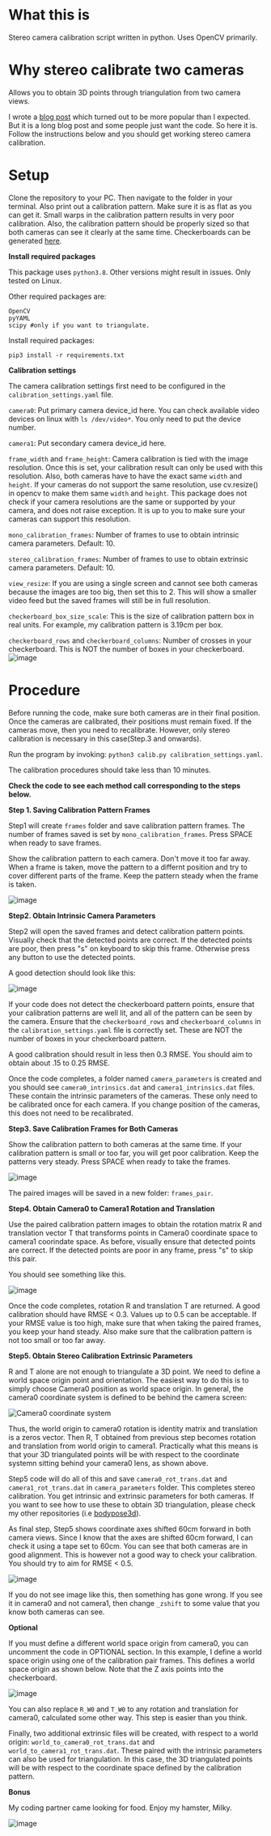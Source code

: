 # What this is
Stereo camera calibration script written in python. Uses OpenCV primarily. 

# Why stereo calibrate two cameras
Allows you to obtain 3D points through triangulation from two camera views.

I wrote a [blog post](https://temugeb.github.io/opencv/python/2021/02/02/stereo-camera-calibration-and-triangulation.html) which turned out to be more popular than I expected. But it is a long blog post and some people just want the code. So here it is. Follow the instructions below and you should get working stereo camera calibration.

# Setup

Clone the repository to your PC. Then navigate to the folder in your terminal. Also print out a calibration pattern. Make sure it is as flat as you can get it. Small warps in the calibration pattern results in very poor calibration. Also, the calibration pattern should be properly sized so that both cameras can see it clearly at the same time. Checkerboards can be generated [here](https://calib.io/pages/camera-calibration-pattern-generator).

**Install required packages**

This package uses ```python3.8```. Other versions might result in issues. Only tested on Linux.

Other required packages are:
```
OpenCV
pyYAML
scipy #only if you want to triangulate. 
```
Install required packages:
```
pip3 install -r requirements.txt
```

**Calibration settings**

The camera calibration settings first need to be configured in the ```calibration_settings.yaml``` file. 

```camera0```: Put primary camera device_id here. You can check available video devices on linux with ```ls /dev/video*```. You only need to put the device number.

```camera1```: Put secondary camera device_id here. 

```frame_width``` and ```frame_height```: Camera calibration is tied with the image resolution. Once this is set, your calibration result can only be used with this resolution. Also, both cameras have to have the exact same ```width``` and ```height```. If your cameras do not support the same resolution, use cv.resize() in opencv to make them same ```width``` and ```height```. This package does not check if your camera resolutions are the same or supported by your camera, and does not raise exception. It is up to you to make sure your cameras can support this resolution.

```mono_calibration_frames```: Number of frames to use to obtain intrinsic camera parameters. Default: 10.

```stereo_calibration_frames```: Number of frames to use to obtain extrinsic camera parameters. Default: 10.

```view_resize```: If you are using a single screen and cannot see both cameras because the images are too big, then set this to 2. This will show a smaller video feed but the saved frames will still be in full resolution.

```checkerboard_box_size_scale```: This is the size of calibration pattern box in real units. For example, my calibration pattern is 3.19cm per box.

```checkerboard_rows``` and ```checkerboard_columns```: Number of crosses in your checkerboard. This is NOT the number of boxes in your checkerboard. 
![image](https://user-images.githubusercontent.com/36071915/175003788-b2477a50-6d73-45e1-a037-a317269fa9c1.png)


# Procedure

Before running the code, make sure both cameras are in their final position. Once the cameras are calibrated, their positions must remain fixed. If the cameras move, then you need to recalibrate. However, only stereo calibration is necessary in this case(Step.3 and onwards).

Run the program by invoking:
```python3 calib.py calibration_settings.yaml```. 

The calibration procedures should take less than 10 minutes.

**Check the code to see each method call corresponding to the steps below.**


**Step 1. Saving Calibration Pattern Frames**

Step1 will create ```frames``` folder and save calibration pattern frames. The number of frames saved is set by ```mono_calibration_frames```. Press SPACE when ready to save frames.

Show the calibration pattern to each camera. Don't move it too far away. When a frame is taken, move the pattern to a differnt position and try to cover different parts of the frame. Keep the pattern steady when the frame is taken.

![image](https://user-images.githubusercontent.com/36071915/175025024-cf3000a7-daba-4721-a24e-d8d4550f6f83.png)

**Step2. Obtain Intrinsic Camera Parameters**

Step2 will open the saved frames and detect calibration pattern points. Visually check that the detected points are correct. If the detected points are poor, then press "s" on keyboard to skip this frame. Otherwise press any button to use the detected points.

A good detection should look like this:

![image](https://user-images.githubusercontent.com/36071915/175025899-9e3de806-9fec-4f3c-9019-2fadf4c8365a.png)

If your code does not detect the checkerboard pattern points, ensure that your calibration patterns are well lit, and all of the pattern can be seen by the camera. Ensure that the ```checkerboard_rows``` and ```checkerboard_columns``` in the ```calibration_settings.yaml``` file is correctly set. These are NOT the number of boxes in your checkerboard pattern. 

A good calibration should result in less then 0.3 RMSE. You should aim to obtain about .15 to 0.25 RMSE.

Once the code completes, a folder named ```camera_parameters``` is created and you should see ```camera0_intrinsics.dat``` and ```camera1_intrinsics.dat``` files. These contain the intrinsic parameters of the cameras. These only need to be calibrated once for each camera. If you change position of the cameras, this does not need to be recalibrated.

**Step3. Save Calibration Frames for Both Cameras**

Show the calibration pattern to both cameras at the same time. If your calibration pattern is small or too far, you will get poor calibration. Keep the patterns very steady. Press SPACE when ready to take the frames.

![image](https://user-images.githubusercontent.com/36071915/175029738-55a8532e-d7ae-4f78-ab20-12e01dcf1daa.png)

The paired images will be saved in a new folder: ```frames_pair```.

**Step4. Obtain Camera0 to Camera1 Rotation and Translation**

Use the paired calibration pattern images to obtain the rotation matrix R and translation vector T that transforms points in Camera0 coordinate space to camera1 coorindate space. As before, visually ensure that detected points are correct. If the detected points are poor in any frame, press "s" to skip this pair. 

You should see something like this.

![image](https://user-images.githubusercontent.com/36071915/175031465-ddf0b965-4a4f-4983-b741-36f541bdf108.png)

Once the code completes, rotation R and translation T are returned. A good calibration should have RMSE < 0.3. Values up to 0.5 can be acceptable. If your RMSE value is too high, make sure that when taking the paired frames, you keep your hand steady. Also make sure that the calibration pattern is not too small or too far away.

**Step5. Obtain Stereo Calibration Extrinsic Parameters**

R and T alone are not enough to triangulate a 3D point. We need to define a world space origin point and orientation. The easiest way to do this is to simply choose Camera0 position as world space origin. In general, the camera0 coordinate system is defined to be behind the camera screen:

![Camera0 coordinate system](https://docs.opencv.org/4.x/pinhole_camera_model.png)

Thus, the world origin to camera0 rotation is identity matrix and translation is a zeros vector. Then R, T obtained from previous step becomes rotation and translation from world origin to camera1. Practically what this means is that your 3D triangulated points will be with respect to the coordinate systemn sitting behind your camera0 lens, as shown above. 

Step5 code will do all of this and save ```camera0_rot_trans.dat``` and ```camera1_rot_trans.dat``` in ```camera_parameters``` folder. This completes stereo calibration. You get intrinsic and extrinsic parameters for both cameras. If you want to see how to use these to obtain 3D triangulation, please check my other repositories (i.e [bodypose3d](https://github.com/TemugeB/bodypose3d)).

As final step, Step5 shows coordinate axes shifted 60cm forward in both camera views. Since I know that the axes are shifted 60cm forward, I can check it using a tape set to 60cm. You can see that both cameras are in good alignment. This is however not a good way to check your calibration. You should try to aim for RMSE < 0.5.

![image](https://user-images.githubusercontent.com/36071915/175036378-9ec45563-a98a-4fc6-a838-15f9c8dca1dc.png)

If you do not see image like this, then something has gone wrong. If you see it in camera0 and not camera1, then change ```_zshift``` to some value that you know both cameras can see. 

**Optional**

If you must define a different world space origin from camera0, you can uncomment the code in OPTIONAL section. In this example, I define a world space origin using one of the calibration pair frames. This defines a world space origin as shown below. Note that the Z axis points into the checkerboard. 

![image](https://user-images.githubusercontent.com/36071915/175038880-52ed6ce9-401e-441e-b0a3-fbff4c87f09a.png)

You can also replace ```R_W0``` and ```T_W0``` to any rotation and translation for camera0, calculated some other way. This step is easier than you think. 

Finally, two additional extrinsic files will be created, with respect to a world origin:
```world_to_camera0_rot_trans.dat``` and ```world_to_camera1_rot_trans.dat```. These paired with the intrinsic parameters can also be used for triangulation. In this case, the 3D triangulated points will be with respect to the coordinate space defined by the calibration pattern. 

**Bonus**

My coding partner came looking for food. Enjoy my hamster, Milky. 

![image](https://user-images.githubusercontent.com/36071915/175040471-e5636e11-a796-4844-a20d-8d7387332b52.png)

